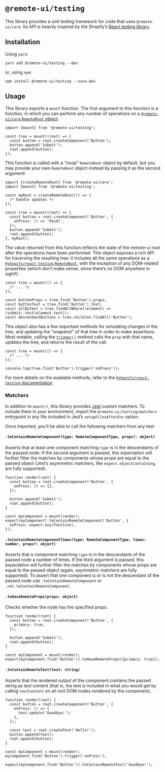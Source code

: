 # `@remote-ui/testing`

This library provides a unit testing framework for code that uses `@remote-ui/core`. Its API is heavily inspired by the Shopify’s [React testing library](https://github.com/Shopify/quilt/tree/master/packages/react-testing).

## Installation

Using `yarn`:

```
yarn add @remote-ui/testing --dev
```

or, using `npm`:

```
npm install @remote-ui/testing --save-dev
```

## Usage

This library exports a `mount` function. The first argument to this function is a function, in which you can perform any number of operations on a [`@remote-ui/core` `RemoteRoot` object](../core#remoteroot):

```tsx
import {mount} from '@remote-ui/testing';

const tree = mount((root) => {
  const button = root.createComponent('Button');
  button.append('Submit');
  root.append(button);
});
```

This function is called with a "noop" `RemoteRoot` object by default, but you may provide your own `RemoteRoot` object instead by passing it as the second argument:

```tsx
import {createRemoteRoot} from '@remote-ui/core';
import {mount} from '@remote-ui/testing';

const myRoot = createRemoteRoot(() => {
  /* handle updates */
});

const tree = mount((root) => {
  const button = root.createComponent('Button', {
    onPress: () => 'Paid!',
  });
  button.append('Submit');
  root.append(button);
}, myRoot);
```

The value returned from this function reflects the state of the remote-ui root after the operations have been performed. This object exposes a rich API for traversing the resulting tree: it includes all the same operations as a [`@shopify/react-testing` `RemoteRoot`](https://github.com/Shopify/quilt/tree/master/packages/react-testing#root), with the exception of any DOM-related properties (which don’t make sense, since there’s no DOM anywhere in sight!).

```tsx
const tree = mount(() => {
  /* ... */
});

const buttonProps = tree.find('Button').props;
const buttonText = tree.find('Button').text;
const allByText = tree.findAllWhere((element) => /submit/.test(element.text));
const descendantButtons = tree.children.findAll('Button');
```

This object also has a few important methods for simulating changes in the tree, and updating the "snapshot" of that tree in order to make assertions. Most notable, calling the [`trigger()`](https://github.com/Shopify/quilt/tree/master/packages/react-testing#trigger) method calls the `prop` with that name, updates the tree, and returns the result of the call.

```tsx
const tree = mount(() => {
  /* ... */
});

console.log(tree.find('Button').trigger('onPress'));
```

For more details on the available methods, refer to the [`@shopify/react-testing` documentation](https://github.com/Shopify/quilt/tree/master/packages/react-testing).

### Matchers

In addition to `mount()`, this library provides [Jest](https://jestjs.io) custom matchers. To include them in your environment, import the `@remote-ui/testing/matchers` entrypoint in any file included in Jest’s `setupFilesAfterEnv` option.

Once imported, you’ll be able to call the following matchers from any test:

#### `.toContainRemoteComponent(type: RemoteComponentType, props?: object)`

Asserts that at least one component matching `type` is in the descendants of the passed node. If the second argument is passed, this expectation will further filter the matches by components whose props are equal to the passed object (Jest’s asymmetric matchers, like `expect.objectContaining`, are fully supported).

```tsx
function render(root) {
  const button = root.createComponent('Button', {
    onPress: () => {},
  });

  button.append('Submit');
  root.append(button);
}

const myComponent = mount(render);
expect(myComponent).toContainRemoteComponent('Button', {
  onPress: expect.any(Function),
});
```

#### `.toContainRemoteComponentTimes(type: RemoteComponentType, times: number, props?: object)`

Asserts that a component matching `type` is in the descendants of the passed node a number of times. If the third argument is passed, this expectation will further filter the matches by components whose props are equal to the passed object (again, asymmetric matchers are fully supported). To assert that one component is or is not the descendant of the passed node use `.toContainRemoteComponent` or `.not.toContainRemoteComponent`.

#### `.toHaveRemoteProps(props: object)`

Checks whether the node has the specified props.

```tsx
function render(root) {
  const button = root.createComponent('Button', {
    primary: true,
  });

  button.append('Submit');
  root.append(button);
}

const myComponent = mount(render);
expect(myComponent.find('Button')).toHaveRemoteProps({primary: true});
```

#### `.toContainRemoteText(text: string)`

Asserts that the rendered output of the component contains the passed string as text content (that is, the text is included in what you would get by calling `textContent` on all root DOM nodes rendered by the component).

```tsx
function render(root) {
  const button = root.createComponent('Button', {
    onPress: () => {
      text.update('Goodbye!');
    },
  });

  const text = root.createText('Hello!');
  button.append(text);
  root.append(button);
}

const myComponent = mount(render);
myComponent.find('Button').trigger('onPress');

expect(myComponent.find('Button')).toContainRemoteText('Goodbye!');
```
